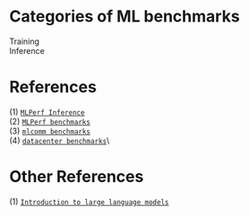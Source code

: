 # Categories of ML benchmarks

Training \
Inference

# References

(1) [`MLPerf Inference`](https://arxiv.org/pdf/1911.02549.pdf)\
(2) [`MLPerf benchmarks`](https://www.nvidia.com/en-us/data-center/resources/mlperf-benchmarks/)\
(3) [`mlcomm benchmarks`](https://mlcommons.org/benchmarks/)\
(4) [`datacenter benchmarks`](https://mlcommons.org/benchmarks/inference-datacenter/)\

# Other References

(1) [`Introduction to large language models`](https://www.youtube.com/watch?v=zizonToFXDs)


